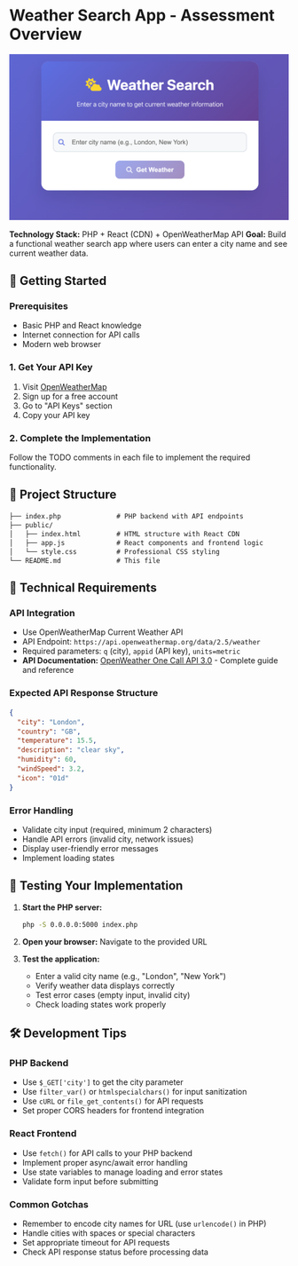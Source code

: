 # Weather Search App -  Assessment Overview

![Weather App Screenshot](weatherappscreenshot.png)


**Technology Stack:** PHP + React (CDN) + OpenWeatherMap API
**Goal:** Build a functional weather search app where users can enter a city name and see current weather data.

## 🚀 Getting Started

### Prerequisites
- Basic PHP and React knowledge
- Internet connection for API calls
- Modern web browser

### 1. Get Your API Key
1. Visit [OpenWeatherMap](https://openweathermap.org/api)
2. Sign up for a free account
3. Go to "API Keys" section
4. Copy your API key

### 2. Complete the Implementation
Follow the TODO comments in each file to implement the required functionality.

## 📁 Project Structure

```
├── index.php              # PHP backend with API endpoints
├── public/
│   ├── index.html         # HTML structure with React CDN
│   ├── app.js             # React components and frontend logic
│   └── style.css          # Professional CSS styling
└── README.md              # This file
```

## 🔧 Technical Requirements

### API Integration
- Use OpenWeatherMap Current Weather API
- API Endpoint: `https://api.openweathermap.org/data/2.5/weather`
- Required parameters: `q` (city), `appid` (API key), `units=metric`
- **API Documentation:** [OpenWeather One Call API 3.0](https://openweathermap.org/api/one-call-3) - Complete guide and reference

### Expected API Response Structure
```json
{
  "city": "London",
  "country": "GB",
  "temperature": 15.5,
  "description": "clear sky",
  "humidity": 60,
  "windSpeed": 3.2,
  "icon": "01d"
}
```

### Error Handling
- Validate city input (required, minimum 2 characters)
- Handle API errors (invalid city, network issues)
- Display user-friendly error messages
- Implement loading states

## 🧪 Testing Your Implementation

1. **Start the PHP server:**
   ```bash
   php -S 0.0.0.0:5000 index.php
   ```

2. **Open your browser:** Navigate to the provided URL

3. **Test the application:**
   - Enter a valid city name (e.g., "London", "New York")
   - Verify weather data displays correctly
   - Test error cases (empty input, invalid city)
   - Check loading states work properly

## 🛠️ Development Tips

### PHP Backend
- Use `$_GET['city']` to get the city parameter
- Use `filter_var()` or `htmlspecialchars()` for input sanitization
- Use `cURL` or `file_get_contents()` for API requests
- Set proper CORS headers for frontend integration

### React Frontend
- Use `fetch()` for API calls to your PHP backend
- Implement proper async/await error handling
- Use state variables to manage loading and error states
- Validate form input before submitting

### Common Gotchas
- Remember to encode city names for URL (use `urlencode()` in PHP)
- Handle cities with spaces or special characters
- Set appropriate timeout for API requests
- Check API response status before processing data
